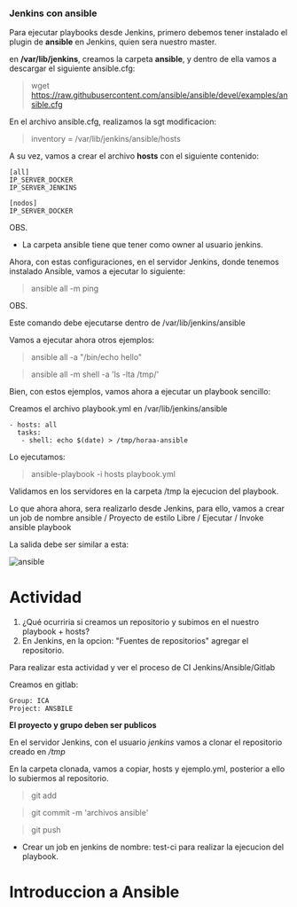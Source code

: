### Jenkins con ansible

Para ejecutar playbooks desde Jenkins, primero debemos tener instalado el plugin de **ansible** en Jenkins, quien sera nuestro master.

en **/var/lib/jenkins**, creamos la carpeta **ansible**, y dentro de ella vamos a descargar el siguiente ansible.cfg:

> wget https://raw.githubusercontent.com/ansible/ansible/devel/examples/ansible.cfg

En el archivo ansible.cfg, realizamos la sgt modificacion: 

> inventory  = /var/lib/jenkins/ansible/hosts

A su vez, vamos a crear el archivo **hosts** con el siguiente contenido:
```
[all]
IP_SERVER_DOCKER
IP_SERVER_JENKINS

[nodos]
IP_SERVER_DOCKER
```

OBS.

* La carpeta ansible tiene que tener como owner al usuario jenkins. 

Ahora, con estas configuraciones, en el servidor Jenkins, donde tenemos instalado Ansible, vamos a ejecutar lo siguiente:

> ansible all -m ping

OBS.

Este comando debe ejecutarse dentro de /var/lib/jenkins/ansible

Vamos a ejecutar ahora otros ejemplos:

> ansible all -a "/bin/echo hello"

> ansible all -m shell -a 'ls -lta /tmp/'

Bien, con estos ejemplos, vamos ahora a ejecutar un playbook sencillo:

Creamos el archivo playbook.yml en /var/lib/jenkins/ansible
```   
- hosts: all
  tasks:
   - shell: echo $(date) > /tmp/horaa-ansible
```

Lo ejecutamos:

> ansible-playbook -i hosts playbook.yml

Validamos en los servidores en la carpeta /tmp la ejecucion del playbook.

Lo que ahora ahora, sera realizarlo desde Jenkins, para ello, vamos a crear un job de nombre ansible / Proyecto de estilo Libre / Ejecutar / Invoke ansible playbook 

La salida debe ser similar a esta:

![ansible](https://github.com/kdetony/devops/blob/master/Images/ansible.png "Ansible")

Actividad
===============

1. ¿Qué ocurriria si creamos un repositorio y subimos en el nuestro playbook + hosts?
2. En Jenkins, en la opcion: "Fuentes de repositorios" agregar el repositorio.

Para realizar esta actividad y ver el proceso de CI Jenkins/Ansible/Gitlab

Creamos en gitlab:
```
Group: ICA
Project: ANSBILE
```
**El proyecto y grupo deben ser publicos**

En el servidor Jenkins, con el usuario *jenkins* vamos a clonar el repositorio creado en */tmp*

En la carpeta clonada, vamos a copiar, hosts y ejemplo.yml, posterior a ello lo subiermos al repositorio.

> git add

> git commit -m 'archivos ansible'

> git push

* Crear un job en jenkins de nombre: test-ci para realizar la ejecucion del playbook.

Introduccion a Ansible
=======================


